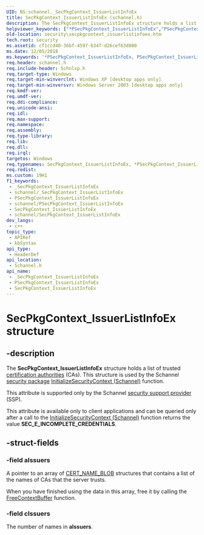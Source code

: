 ```yaml
---
UID: NS:schannel._SecPkgContext_IssuerListInfoEx
title: SecPkgContext_IssuerListInfoEx (schannel.h)
description: The SecPkgContext_IssuerListInfoEx structure holds a list of trusted certification authorities (CAs).
helpviewer_keywords: ["*PSecPkgContext_IssuerListInfoEx","PSecPkgContext_IssuerListInfoEx","PSecPkgContext_IssuerListInfoEx structure pointer [Security]","SecPkgContext_IssuerListInfoEx","SecPkgContext_IssuerListInfoEx structure [Security]","_ssp_secpkgcontext_issuerlistinfoex","schannel/PSecPkgContext_IssuerListInfoEx","schannel/SecPkgContext_IssuerListInfoEx","security.secpkgcontext_issuerlistinfoex"]
old-location: security\secpkgcontext_issuerlistinfoex.htm
tech.root: security
ms.assetid: cf1ccd40-36bf-4597-b34f-d26cef63d800
ms.date: 12/05/2018
ms.keywords: '*PSecPkgContext_IssuerListInfoEx, PSecPkgContext_IssuerListInfoEx, PSecPkgContext_IssuerListInfoEx structure pointer [Security], SecPkgContext_IssuerListInfoEx, SecPkgContext_IssuerListInfoEx structure [Security], _ssp_secpkgcontext_issuerlistinfoex, schannel/PSecPkgContext_IssuerListInfoEx, schannel/SecPkgContext_IssuerListInfoEx, security.secpkgcontext_issuerlistinfoex'
req.header: schannel.h
req.include-header: Schnlsp.h
req.target-type: Windows
req.target-min-winverclnt: Windows XP [desktop apps only]
req.target-min-winversvr: Windows Server 2003 [desktop apps only]
req.kmdf-ver: 
req.umdf-ver: 
req.ddi-compliance: 
req.unicode-ansi: 
req.idl: 
req.max-support: 
req.namespace: 
req.assembly: 
req.type-library: 
req.lib: 
req.dll: 
req.irql: 
targetos: Windows
req.typenames: SecPkgContext_IssuerListInfoEx, *PSecPkgContext_IssuerListInfoEx
req.redist: 
ms.custom: 19H1
f1_keywords:
 - _SecPkgContext_IssuerListInfoEx
 - schannel/_SecPkgContext_IssuerListInfoEx
 - PSecPkgContext_IssuerListInfoEx
 - schannel/PSecPkgContext_IssuerListInfoEx
 - SecPkgContext_IssuerListInfoEx
 - schannel/SecPkgContext_IssuerListInfoEx
dev_langs:
 - c++
topic_type:
 - APIRef
 - kbSyntax
api_type:
 - HeaderDef
api_location:
 - Schannel.h
api_name:
 - _SecPkgContext_IssuerListInfoEx
 - PSecPkgContext_IssuerListInfoEx
 - SecPkgContext_IssuerListInfoEx
---
```


# SecPkgContext_IssuerListInfoEx structure


## -description

The <b>SecPkgContext_IssuerListInfoEx</b> structure holds a list of trusted <a href="/windows/desktop/SecGloss/c-gly">certification authorities</a> (CAs). This structure is used by the Schannel <a href="/windows/desktop/SecGloss/s-gly">security package</a> <a href="/windows/desktop/api/rrascfg/nn-rrascfg-ieapproviderconfig">InitializeSecurityContext (Schannel)</a> function.

This attribute is supported only by the Schannel <a href="/windows/desktop/SecGloss/s-gly">security support provider</a> (SSP).

This attribute is available only to client applications and can be queried only after a call to the <a href="/windows/desktop/api/rrascfg/nn-rrascfg-ieapproviderconfig">InitializeSecurityContext (Schannel)</a> function returns the value <b>SEC_E_INCOMPLETE_CREDENTIALS</b>.

## -struct-fields

### -field aIssuers

A pointer to 
an array of <a href="/previous-versions/windows/desktop/legacy/aa381414(v=vs.85)">CERT_NAME_BLOB</a> structures that contains a list of the names of CAs that the server trusts.

When you have finished using the data in this array, free it by calling the <a href="/windows/desktop/api/sspi/nf-sspi-freecontextbuffer">FreeContextBuffer</a> function.

### -field cIssuers

The number of names in <b>aIssuers</b>.

